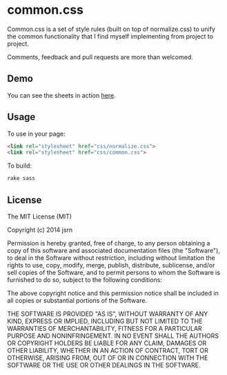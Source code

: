 # common.css

Common.css is a set of style rules (built on top of normalize.css) to unify the common functionality that I find myself implementing from project to project.

Comments, feedback and pull requests are more than welcomed.

## Demo

You can see the sheets in action [here](http://jsrn.net/commoncss/).

## Usage

To use in your page:

```html
<link rel="stylesheet" href="css/normalize.css">
<link rel="stylesheet" href="css/common.css">
```

To build:
```bash
rake sass
```

## License

The MIT License (MIT)

Copyright (c) 2014 jsrn

Permission is hereby granted, free of charge, to any person obtaining a copy
of this software and associated documentation files (the "Software"), to deal
in the Software without restriction, including without limitation the rights
to use, copy, modify, merge, publish, distribute, sublicense, and/or sell
copies of the Software, and to permit persons to whom the Software is
furnished to do so, subject to the following conditions:

The above copyright notice and this permission notice shall be included in all
copies or substantial portions of the Software.

THE SOFTWARE IS PROVIDED "AS IS", WITHOUT WARRANTY OF ANY KIND, EXPRESS OR
IMPLIED, INCLUDING BUT NOT LIMITED TO THE WARRANTIES OF MERCHANTABILITY,
FITNESS FOR A PARTICULAR PURPOSE AND NONINFRINGEMENT. IN NO EVENT SHALL THE
AUTHORS OR COPYRIGHT HOLDERS BE LIABLE FOR ANY CLAIM, DAMAGES OR OTHER
LIABILITY, WHETHER IN AN ACTION OF CONTRACT, TORT OR OTHERWISE, ARISING FROM,
OUT OF OR IN CONNECTION WITH THE SOFTWARE OR THE USE OR OTHER DEALINGS IN THE
SOFTWARE.
